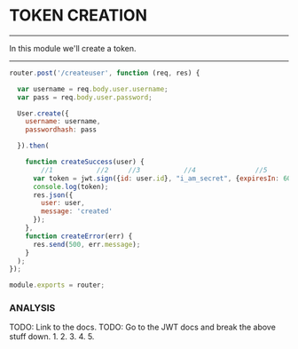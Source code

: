 # TOKEN CREATION
---
In this module we'll create a token.

<hr>


```js
router.post('/createuser', function (req, res) {

  var username = req.body.user.username;
  var pass = req.body.user.password;

  User.create({
    username: username,
    passwordhash: pass

  }).then(

    function createSuccess(user) {
        //1           //2     //3           //4               //5
      var token = jwt.sign({id: user.id}, "i_am_secret", {expiresIn: 60*60*24});
      console.log(token);
      res.json({
        user: user,
        message: 'created'
      });
    },
    function createError(err) {
      res.send(500, err.message);
    }
  );
});

module.exports = router;
```
### ANALYSIS
TODO: Link to the docs.
TODO: Go to the JWT docs and break the above stuff down.
1. 
2. 
3. 
4. 
5. 
